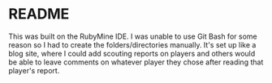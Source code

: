 # README

This was built on the RubyMine IDE. I was unable to use Git Bash for some reason so I had to create the folders/directories manually.
It's set up like a blog site, where I could add scouting reports on players and others would be able to leave comments on whatever player they chose after reading that player's report.
